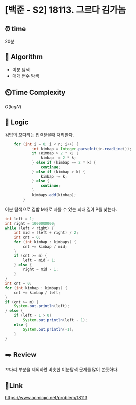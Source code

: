 # [백준 - S2] 18113. 그르다 김가놈

## ⏰ **time**

20분

## :pushpin: **Algorithm**

- 이분 탐색
- 매개 변수 탐색

## ⏲️**Time Complexity**

$O(logN)$

## :round_pushpin: **Logic**

김밥의 꼬다리는 입력받을때 처리한다.

```java
	for (int i = 0; i < n; i++) {
			int kimbap = Integer.parseInt(in.readLine());
			if (kimbap > 2 * k) {
				kimbap -= 2 * k;
			} else if (kimbap == 2 * k) {
				continue;
			} else if (kimbap > k) {
				kimbap -= k;
			} else {
				continue;
			}
			kimbaps.add(kimbap);
		}
```

이분 탐색으로 김밥 M개로 자를 수 있는 최대 길이 P를 찾는다.

```java
int left = 1;
int right = 1000000000;
while (left < right) {
	int mid = (left + right) / 2;
	int cnt = 0;
	for (int kimbap : kimbaps) {
		cnt += kimbap / mid;
	}
	if (cnt >= m) {
		left = mid + 1;
	} else {
		right = mid - 1;
	}
}
int cnt = 0;
for (int kimbap : kimbaps) {
	cnt += kimbap / left;
}
if (cnt >= m) {
	System.out.println(left);
} else {
	if (left - 1 > 0)
		System.out.println(left - 1);
	else {
		System.out.println(-1);
	}
}
```

## :black_nib: **Review**

꼬다리 부분을 제외하면 비슷한 이분탐색 문제를 많이 본듯하다.

## 📡**Link**

https://www.acmicpc.net/problem/18113
